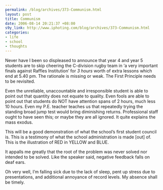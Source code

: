 ```yaml
--- 
permalink: /blog/archives/373-Communism.html
layout: post
title: Communism
date: 2006-08-14 20:21:37 +08:00
s9y_link: http://www.iphoting.com/blog/archives/373-Communism.html
categories: 
- life
- school
- thoughts
---
```

<p class="whiteline"><p>Never have I been so displeased to announce that year 4 and year 5 students are to skip cheering the C-division rugby team in &#8216;a very important finals against Raffles Institution&#8217; for <em>3 hours</em> worth of extra lessons which end at 5.40 pm. The rationale is missing or weak. The First Principle needs to be revisited.</p>
</p><p class="whiteline"><p>Even the unreliable, unaccountable and irresponsible student is able to point out that quantity does not equate to quality. Even fools are able to point out that students do NOT have attention spans of 2 hours, much less 10 hours. Even my P.E. teacher teaches us that repeatedly trying the standing broad jump test would bring diminishing returns. Professional staff ought to have seen this; or maybe they are all ignored. It quite explains the mass exodus.</p>
</p><p class="whiteline"><p>This will be a good demonstration of what the school&#8217;s first student council is. This is a testimony of what the school administration is made [out] of. This is the illustration of RED in YELLOW and BLUE.</p>
</p><p class="whiteline"><p>It appalls me greatly that the root of the problem was never solved nor intended to be solved. Like the speaker said, negative feedback falls on deaf ears.</p>
</p><p class="break"><p>Oh very well, I&#8217;m falling sick due to the lack of sleep, pent up stress due to presentations, and additional annoyance of record levels. My absence shall be timely.</p></p>
